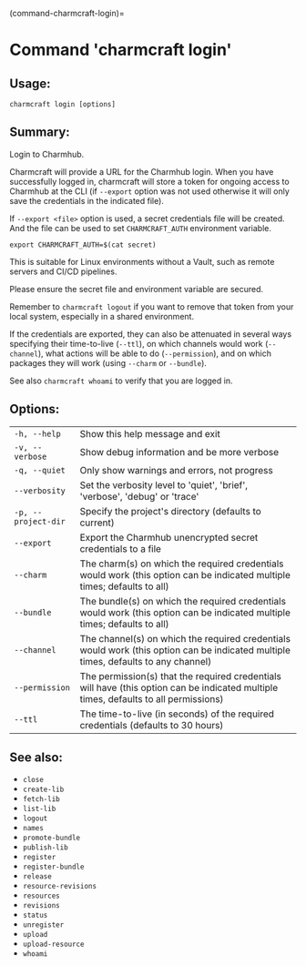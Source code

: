 (command-charmcraft-login)=
# Command 'charmcraft login'

## Usage:
```text
charmcraft login [options]
```

## Summary:

Login to Charmhub.

Charmcraft will provide a URL for the Charmhub login. When you have successfully logged in, charmcraft will store a token for ongoing access to Charmhub at the CLI (if `--export` option was not used otherwise it will only save the credentials in the indicated file).

If `--export <file>` option is used, a secret credentials file will be created. And the file can be used to set `CHARMCRAFT_AUTH` environment variable.

```text
export CHARMCRAFT_AUTH=$(cat secret)
```

This is suitable for Linux environments without a Vault, such as remote servers and CI/CD pipelines.

Please ensure the secret file and environment variable are secured.

Remember to `charmcraft logout` if you want to remove that token from your local system, especially in a shared environment.

If the credentials are exported, they can also be attenuated in several ways specifying their time-to-live (`--ttl`), on which channels would work (`--channel`), what actions will be able to do (`--permission`), and on which packages they will work (using `--charm` or `--bundle`).

See also `charmcraft whoami` to verify that you are logged in.

## Options:
| | |
|-|-|
| `-h, --help` | Show this help message and exit |
| `-v, --verbose` | Show debug information and be more verbose |
| `-q, --quiet` | Only show warnings and errors, not progress |
| `--verbosity` | Set the verbosity level to 'quiet', 'brief', 'verbose', 'debug' or 'trace' |
| `-p, --project-dir` | Specify the project's directory (defaults to current) |
| `--export` | Export the Charmhub unencrypted secret credentials to a file |
| `--charm` | The charm(s) on which the required credentials would work (this option can be indicated multiple times; defaults to all) |
| `--bundle` | The bundle(s) on which the required credentials would work (this option can be indicated multiple times; defaults to all) |
| `--channel` | The channel(s) on which the required credentials would work (this option can be indicated multiple times, defaults to any channel) |
| `--permission` | The permission(s) that the required credentials will have (this option can be indicated multiple times, defaults to all permissions) |
| `--ttl` | The time-to-live (in seconds) of the required credentials (defaults to 30 hours) |

## See also:
- `close`
- `create-lib`
- `fetch-lib`
- `list-lib`
- `logout`
- `names`
- `promote-bundle`
- `publish-lib`
- `register`
- `register-bundle`
- `release`
- `resource-revisions`
- `resources`
- `revisions`
- `status`
- `unregister`
- `upload`
- `upload-resource`
- `whoami`
